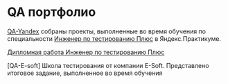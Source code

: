 # <a name=up />QA портфолио

[QA-Yandex](https://github.com/GZ5658/QA-Portfolio/blob/developer/QA-Yandex.md) собраны проекты, выполненные во время обучения по специальности [Инженер по тестированию Плюс](https://practicum.yandex.ru/qa-engineer-plus/) в Яндекс.Практикуме.

[Дипломная работа Инженер по тестированию Плюс](https://github.com/GZ5658/GZ11-Diplom_QAEngeneer)

[QA-E-soft] Школа тестирования от компании E-Soft. Представлено итоговое задание, выполненное во время обучения
